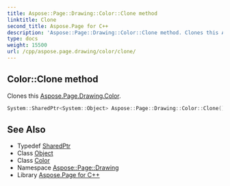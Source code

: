 ```yaml
---
title: Aspose::Page::Drawing::Color::Clone method
linktitle: Clone
second_title: Aspose.Page for C++
description: 'Aspose::Page::Drawing::Color::Clone method. Clones this Aspose.Page.Drawing.Color in C++.'
type: docs
weight: 15500
url: /cpp/aspose.page.drawing/color/clone/
---
```

## Color::Clone method


Clones this [Aspose.Page.Drawing.Color](../).

```cpp
System::SharedPtr<System::Object> Aspose::Page::Drawing::Color::Clone()
```

## See Also

* Typedef [SharedPtr](../../../system/sharedptr/)
* Class [Object](../../../system/object/)
* Class [Color](../)
* Namespace [Aspose::Page::Drawing](../../)
* Library [Aspose.Page for C++](../../../)

